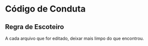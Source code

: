 # Código de Conduta

## Regra de Escoteiro

A cada arquivo que for editado, deixar mais limpo do que encontrou.
